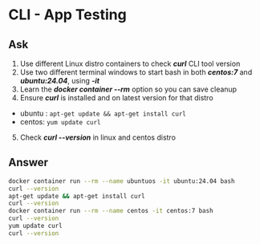 # CLI - App Testing

## Ask

1. Use different Linux distro containers to check ***curl*** CLI tool version
2. Use two different terminal windows to start bash in both ***centos:7*** and ***ubuntu:24.04***, using ***-it***
3. Learn the ***docker container --rm*** option so you can save cleanup
4. Ensure ***curl*** is installed and on latest version for that distro
  * ubuntu : `apt-get update && apt-get install curl`
  * centos: `yum update curl`
5. Check ***curl --version*** in linux and centos distro


## Answer

```bash
docker container run --rm --name ubuntuos -it ubuntu:24.04 bash
curl --version
apt-get update && apt-get install curl
curl --version
docker container run --rm --name centos -it centos:7 bash
curl --version
yum update curl
curl --version
```